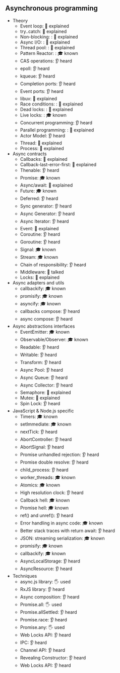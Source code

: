 ## Asynchronous programming

- Theory
  - Event loop: 🙋 explained
  - try..catch: 🙋 explained
  - Non-blocking: : 🙋 explained
  - Async I/O: : 🙋 explained
  - Thread pool: : 🙋 explained
  - Pattern Reactor: : 🎓 known
  - CAS operations: 👂 heard
  - epoll: 👂 heard
  - kqueue: 👂 heard
  - Completion ports: 👂 heard
  - Event ports: 👂 heard
  - libuv: 🙋 explained
  - Race conditions: : 🙋 explained
  - Dead locks: : 🙋 explained
  - Live locks: : 🎓 known
  - Concurrent programming: 👂 heard
  - Parallel programming: : 🙋 explained
  - Actor Model: 👂 heard
  - Thread: 🙋 explained
  - Process: 🙋 explained
- Async contracts
  - Callbacks: 🙋 explained
  - Callback-last-error-first: 🙋 explained
  - Thenable: 👂 heard
  - Promise: 🎓 known
  - Async/await: 🙋 explained
  - Future: 🎓 known
  - Deferred: 👂 heard
  - Sync generator: 👂 heard
  - Async Generator: 👂 heard
  - Async Iterator: 👂 heard
  - Event: 🙋 explained
  - Coroutine: 👂 heard
  - Goroutine: 👂 heard
  - Signal: 🎓 known
  - Stream: 🎓 known
  - Chain of responsibility: 👂 heard
  - Middleware: 📢 talked
  - Locks: 🙋 explained
- Async adapters and utils
  - callbackify: 🎓 known
  - promisify: 🎓 known
  - asyncify: 🎓 known
  - callbacks compose: 👂 heard
  - async compose: 👂 heard
- Async abstractions interfaces
  - EventEmitter: 🎓 known
  - Observable/Observer: 🎓 known
  - Readable: 👂 heard
  - Writable: 👂 heard
  - Transform: 👂 heard
  - Async Pool: 👂 heard
  - Async Queue: 👂 heard
  - Async Collector: 👂 heard
  - Semaphore: 🙋 explained
  - Mutex: 🙋 explained
  - Spin Lock: 👂 heard
- JavaScript & Node.js specific
  - Timers: 🎓 known
  - setImmediate: 🎓 known
  - nextTick: 👂 heard
  - AbortController: 👂 heard
  - AbortSignal: 👂 heard
  - Promise unhandled rejection: 👂 heard
  - Promise double resolve: 👂 heard
  - child_process: 👂 heard
  - worker_threads: 🎓 known
  - Atomics: 🎓 known
  - High resolution clock: 👂 heard
  - Callback hell: 🎓 known
  - Promise hell: 🎓 known
  - ref() and unref(): 👂 heard
  - Error handling in async code: 🎓 known
  - Better stack traces with return await: 👂 heard
  - JSON: streaming serialization: 🎓 known
  - promisify: 🎓 known
  - callbackify: 🎓 known
  - AsyncLocalStorage: 👂 heard
  - AsyncResource: 👂 heard
- Techniques
  - async.js library: 🖐️ used
  - RxJS library: 👂 heard
  - Async composition: 👂 heard
  - Promise.all: 🖐️ used
  - Promise.allSettled: 👂 heard
  - Promise.race: 👂 heard
  - Promise.any: 🖐️ used
  - Web Locks API: 👂 heard
  - IPC: 👂 heard
  - Channel API: 👂 heard
  - Revealing Constructor: 👂 heard
  - Web Locks API: 👂 heard

